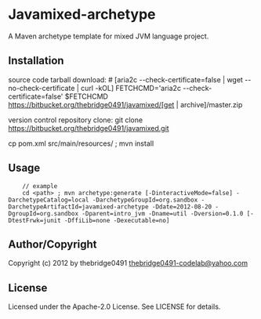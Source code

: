 # Javamixed-archetype
<!-- .md to .html: markdown foo.md > foo.html
                   pandoc -s -f markdown_strict -t html5 -o foo.html foo.md -->

A Maven archetype template for mixed JVM language project.

## Installation
source code tarball download:
        # [aria2c --check-certificate=false | wget --no-check-certificate | curl -kOL]
        FETCHCMD='aria2c --check-certificate=false'
        $FETCHCMD https://bitbucket.org/thebridge0491/javamixed/[get  | archive]/master.zip

version control repository clone:
        git clone https://bitbucket.org/thebridge0491/javamixed.git

cp pom.xml src/main/resources/ ; mvn install

## Usage
		// example
		cd <path> ; mvn archetype:generate [-DinteractiveMode=false] -DarchetypeCatalog=local -DarchetypeGroupId=org.sandbox -DarchetypeArtifactId=javamixed-archetype -Ddate=2012-08-20 -DgroupId=org.sandbox -Dparent=intro_jvm -Dname=util -Dversion=0.1.0 [-DtestFrwk=junit -DffiLib=none -Dexecutable=no]

## Author/Copyright
Copyright (c) 2012 by thebridge0491 <thebridge0491-codelab@yahoo.com>


## License
Licensed under the Apache-2.0 License. See LICENSE for details.

